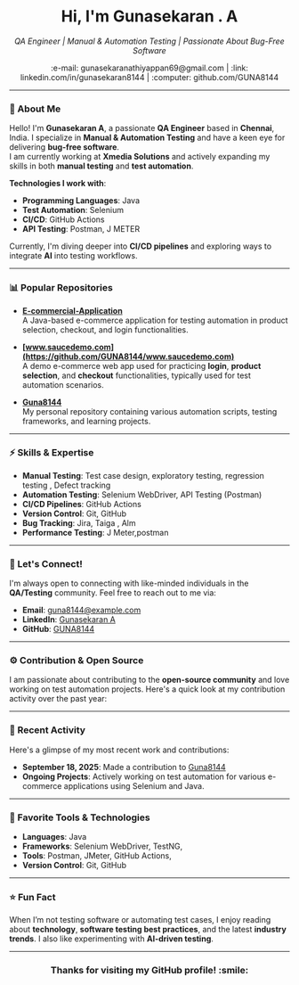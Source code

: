 <h1 align="center">Hi, I'm Gunasekaran . A </h1>
<p align="center">
  <em>QA Engineer | Manual & Automation Testing  | Passionate About Bug-Free Software</em>
</p>

<p align="center">
  <a href="mailto:your-email@example.com" style="text-decoration:none;">:e-mail: gunasekaranathiyappan69@gmail.com</a> |
  <a href="https://linkedin.com/in/gunasekaran8144" target="_blank" style="text-decoration:none;">:link: linkedin.com/in/gunasekaran8144</a> |
  <a href="https://github.com/GUNA8144" target="_blank" style="text-decoration:none;">:computer: github.com/GUNA8144</a>
</p>

---

### :bust_in_silhouette: About Me

Hello! I'm **Gunasekaran A**, a passionate **QA Engineer** based in **Chennai**, India. I specialize in **Manual & Automation Testing** and have a keen eye for delivering **bug-free software**.  
I am currently working at **Xmedia Solutions** and actively expanding my skills in both **manual testing** and **test automation**.

**Technologies I work with**:
- **Programming Languages**: Java
- **Test Automation**: Selenium 
- **CI/CD**:  GitHub Actions
- **API Testing**: Postman, J METER

Currently, I'm diving deeper into **CI/CD pipelines** and exploring ways to integrate **AI** into testing workflows.

---

### :bar_chart: Popular Repositories

- **[E-commercial-Application](https://github.com/GUNA8144/E-commercial-Application)**  
  A Java-based e-commerce application for testing automation in product selection, checkout, and login functionalities.

- **[www.saucedemo.com](https://github.com/GUNA8144/www.saucedemo.com)**  
  A demo e-commerce web app used for practicing **login**, **product selection**, and **checkout** functionalities, typically used for test automation scenarios.

- **[Guna8144](https://github.com/GUNA8144/Guna8144)**  
  My personal repository containing various automation scripts, testing frameworks, and learning projects.

---

### :zap: Skills & Expertise

- **Manual Testing**: Test case design, exploratory testing, regression testing , Defect tracking 
- **Automation Testing**: Selenium WebDriver, API Testing (Postman)
- **CI/CD Pipelines**:  GitHub Actions
- **Version Control**: Git, GitHub
- **Bug Tracking**: Jira, Taiga , Alm
- **Performance Testing**: J Meter,postman

---

### :memo: Let's Connect!

I'm always open to connecting with like-minded individuals in the **QA/Testing** community. Feel free to reach out to me via:

- **Email**: [guna8144@example.com](mailto:gunasekaranathiyappan69@gmail.com)
- **LinkedIn**: [Gunasekaran A](https://linkedin.com/in/gunasekaran8144)
- **GitHub**: [GUNA8144](https://github.com/GUNA8144)

---

### :gear: Contribution & Open Source

I am passionate about contributing to the **open-source community** and love working on test automation projects. Here's a quick look at my contribution activity over the past year:



---

### :scroll: Recent Activity

Here's a glimpse of my most recent work and contributions:

- **September 18, 2025**: Made a contribution to [Guna8144](https://github.com/GUNA8144/Guna8144)
- **Ongoing Projects**: Actively working on test automation for various e-commerce applications using Selenium and Java.

---

### :bookmark_tabs: Favorite Tools & Technologies

- **Languages**: Java
- **Frameworks**: Selenium WebDriver, TestNG, 
- **Tools**: Postman, JMeter, GitHub Actions, 
- **Version Control**: Git, GitHub

---

### :star: Fun Fact

When I’m not testing software or automating test cases, I enjoy reading about **technology**, **software testing best practices**, and the latest **industry trends**. I also like experimenting with **AI-driven testing**.

---

<h3 align="center">Thanks for visiting my GitHub profile! :smile:</h3>
